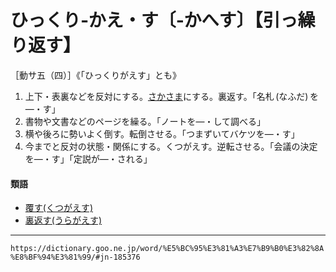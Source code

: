 # ひっくり‐かえ・す〔‐かへす〕【引っ繰り返す】
［動サ五（四）］《「ひっくりがえす」とも》

1.  上下・表裏などを反対にする。[さかさま](さかさあ（逆様／倒）)にする。裏返す。「名札 (なふだ) を―・す」
2.  書物や文書などのページを繰る。「ノートを―・して調べる」
3.  横や後ろに勢いよく倒す。転倒させる。「つまずいてバケツを―・す」
4.  今までと反対の状態・関係にする。くつがえす。逆転させる。「会議の決定を―・す」「定説が―・される」
    

#### 類語

-   [覆す(くつがえす)](https://dictionary.goo.ne.jp/word/%E8%A6%86%E3%81%99/#jn-62211)
-   [裏返す(うらがえす)](https://dictionary.goo.ne.jp/word/%E8%A3%8F%E8%BF%94%E3%81%99/#jn-20679)

---
`https://dictionary.goo.ne.jp/word/%E5%BC%95%E3%81%A3%E7%B9%B0%E3%82%8A%E8%BF%94%E3%81%99/#jn-185376`